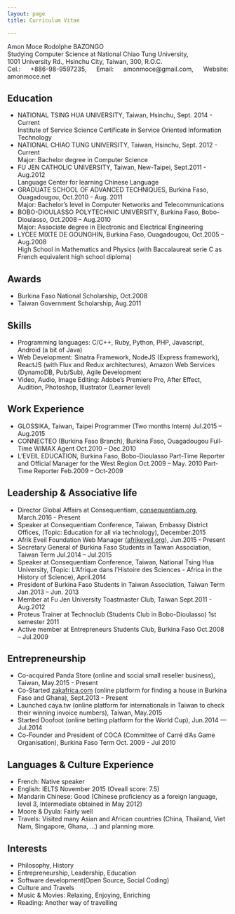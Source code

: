 ```yaml
---
layout: page
title: Curriculum Vitae

---
```

<div style="text-align: justify">
Amon Moce Rodolphe BAZONGO <br/>
Studying Computer Science at National Chiao Tung University, <br/>
1001 University Rd., Hsinchu City, Taiwan, 300, R.O.C.<br/>
Cel.: +886-98-9597235, Email: amonmoce@gmail.com, Website: amonmoce.net
</div>


## Education
- NATIONAL TSING HUA UNIVERSITY,
Taiwan, Hsinchu, Sept. 2014 - Current<br>
Institute of Service Science Certificate in Service Oriented Information Technology
- NATIONAL CHIAO TUNG UNIVERSITY,
Taiwan, Hsinchu, Sept. 2012 - Current<br>
Major: Bachelor degree in Computer Science
- FU JEN CATHOLIC UNIVERSITY,
Taiwan, New-Taipei, Sept.2011 - Aug.2012<br>
Language Center for learning Chinese Language
- GRADUATE SCHOOL OF ADVANCED TECHNIQUES,
Burkina Faso, Ouagadougou, Oct.2010 - Aug. 2011<br>
Major: Bachelor’s level in Computer Networks and Telecommunications
- BOBO-DIOULASSO POLYTECHNIC UNIVERSITY,
Burkina Faso, Bobo-Dioulasso, Oct.2008 – Aug.2010<br>
Major: Associate degree in Electronic and Electrical Engineering
- LYCEE MIXTE DE GOUNGHIN,
Burkina Faso, Ouagadougou, Oct.2005 – Aug.2008<br>
High School in Mathematics and Physics (with Baccalaureat serie C as French equivalent high school diploma)

## Awards
- Burkina Faso National Scholarship, Oct.2008
- Taiwan Government Scholarship,  Aug.2011

## Skills
- Programming languages: C/C++, Ruby, Python, PHP, Javascript, Android (a bit of Java)
- Web Development: Sinatra Framework, NodeJS (Express framework), ReactJS (with Flux and Redux architectures), Amazon Web Services (DynamoDB, Pub/Sub), Agile Development
- Video, Audio, Image Editing: Adobe’s Premiere Pro, After Effect, Audition, Photoshop, Illustrator (Learner level)

## Work Experience
- GLOSSIKA, Taiwan, Taipei
Programmer (Two months Intern) Jul.2015 – Aug.2015
- CONNECTEO (Burkina Faso Branch), Burkina Faso, Ouagadougou
Full-Time WIMAX Agent Oct.2010 – Dec.2010
- L’EVEIL EDUCATION, Burkina Faso, Bobo-Dioulasso
Part-Time Reporter and Official Manager for the West Region Oct.2009 – May. 2010
Part-Time Reporter Feb.2009 – Oct-2009

## Leadership & Associative life
- Director Global Affairs at Consequentiam, [consequentiam.org](http://www.consequentiam.org/), March.2016 - Present
- Speaker at Consequentiam Conference, Taiwan, Embassy District Offices, (Topic: Education for all via technology), December.2015
- Afrik Eveil Foundation Web Manager ([afrikeveil.org](http://afrikeveil.org)), Jun.2015 - Present
- Secretary General of Burkina Faso Students in Taiwan Association, Taiwan Term Jul.2014 –  Jul.2015
- Speaker at Consequentiam Conference, Taiwan, National Tsing Hua University, (Topic: L’Afrique dans l’Histoire des Sciences - Africa in the History of Science), April.2014
- President of Burkina Faso Students in Taiwan Association, Taiwan Term Jan.2013 – Jun. 2013
- Member at Fu Jen University Toastmaster Club, Taiwan Sept.2011 - Aug.2012
- Proteus Trainer at Technoclub (Students Club in Bobo-Dioulasso) 1st semester 2011
- Active member at Entrepreneurs Students Club, Burkina Faso Oct.2008 – Jul.2009

## Entrepreneurship
- Co-acquired Panda Store (online and social small reseller business), Taiwan, May.2015 - Present
- Co-Started [zakafrica.com](http://zakafrica.com) (online platform for finding a house in Burkina Faso and Ghana), Sept.2013 - Present
- Launched caya.tw (online platform for internationals in Taiwan to check their winning invoice numbers), Taiwan, May.2015
- Started Doofoot (online betting platform for the World Cup), Jun.2014 — Jul.2014
- Co-Founder and President of COCA (Committee of Carré d’As Game Organisation), Burkina Faso Term Oct. 2009 - Jul 2010

## Languages & Culture Experience
- French: Native speaker
- English: IELTS November 2015 (Oveall score: 7.5)
- Mandarin Chinese: Good (Chinese proficiency as a foreign language, level 3, Intermediate obtained in May 2012)
- Moore & Dyula: Fairly well
- Travels: Visited many Asian and African countries (China, Thailand, Viet Nam, Singapore, Ghana, …) and planning more.

## Interests
- Philosophy, History
- Entrepreneurship, Leadership, Education
- Software development(Open Source, Social Coding)
- Culture and Travels
- Music & Movies: Relaxing, Enjoying, Enriching
- Reading: Another way of travelling
